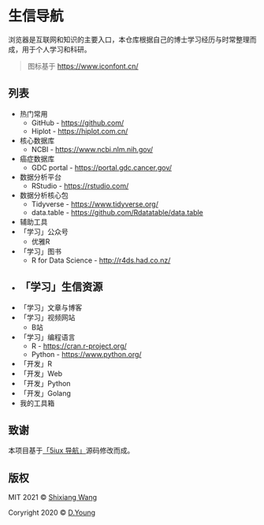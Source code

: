 # 生信导航

浏览器是互联网和知识的主要入口，本仓库根据自己的博士学习经历与时常整理而成，用于个人学习和科研。

> 图标基于 https://www.iconfont.cn/
## 列表

- 热门常用
  - GitHub - https://github.com/
  - Hiplot - https://hiplot.com.cn/
- 核心数据库
  - NCBI - https://www.ncbi.nlm.nih.gov/
- 癌症数据库
  - GDC portal - https://portal.gdc.cancer.gov/
- 数据分析平台
  - RStudio - https://rstudio.com/
- 数据分析核心包
  - Tidyverse - https://www.tidyverse.org/
  - data.table - https://github.com/Rdatatable/data.table
- 辅助工具
- 「学习」公众号
  - 优雅R
- 「学习」图书
  - R for Data Science - http://r4ds.had.co.nz/
- 「学习」生信资源
  - 
- 「学习」文章与博客
- 「学习」视频网站
  - B站
- 「学习」编程语言
  - R - https://cran.r-project.org/
  - Python - https://www.python.org/
- 「开发」R
- 「开发」Web
- 「开发」Python
- 「开发」Golang
- 我的工具箱


## 致谢

本项目基于[「5iux 导航」](https://github.com/5iux/5iux.github.io)源码修改而成。

## 版权

MIT 2021 © [Shixiang Wang](https://github.com/ShixiangWang)

Coryright 2020 © [D.Young](https://github.com/5iux)

